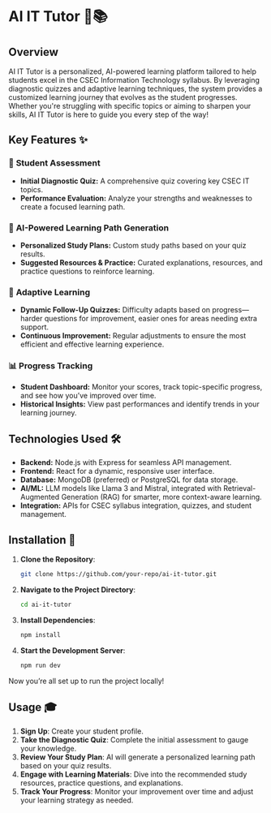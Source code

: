 # AI IT Tutor 🤖📚

## Overview
AI IT Tutor is a personalized, AI-powered learning platform tailored to help students excel in the CSEC Information Technology syllabus. By leveraging diagnostic quizzes and adaptive learning techniques, the system provides a customized learning journey that evolves as the student progresses. Whether you're struggling with specific topics or aiming to sharpen your skills, AI IT Tutor is here to guide you every step of the way!

## Key Features ✨

### 📝 **Student Assessment**
- **Initial Diagnostic Quiz:** A comprehensive quiz covering key CSEC IT topics.
- **Performance Evaluation:** Analyze your strengths and weaknesses to create a focused learning path.

### 🤖 **AI-Powered Learning Path Generation**
- **Personalized Study Plans:** Custom study paths based on your quiz results.
- **Suggested Resources & Practice:** Curated explanations, resources, and practice questions to reinforce learning.

### 🔄 **Adaptive Learning**
- **Dynamic Follow-Up Quizzes:** Difficulty adapts based on progress—harder questions for improvement, easier ones for areas needing extra support.
- **Continuous Improvement:** Regular adjustments to ensure the most efficient and effective learning experience.

### 📊 **Progress Tracking**
- **Student Dashboard:** Monitor your scores, track topic-specific progress, and see how you’ve improved over time.
- **Historical Insights:** View past performances and identify trends in your learning journey.

## Technologies Used 🛠️
- **Backend:** Node.js with Express for seamless API management.
- **Frontend:** React for a dynamic, responsive user interface.
- **Database:** MongoDB (preferred) or PostgreSQL for data storage.
- **AI/ML:** LLM models like Llama 3 and Mistral, integrated with Retrieval-Augmented Generation (RAG) for smarter, more context-aware learning.
- **Integration:** APIs for CSEC syllabus integration, quizzes, and student management.

## Installation 🚀

1. **Clone the Repository**:
   ```bash
   git clone https://github.com/your-repo/ai-it-tutor.git
   ```

2. **Navigate to the Project Directory**:
   ```bash
   cd ai-it-tutor
   ```

3. **Install Dependencies**:
   ```bash
   npm install
   ```

4. **Start the Development Server**:
   ```bash
   npm run dev
   ```

Now you’re all set up to run the project locally!

## Usage 🎓

1. **Sign Up**: Create your student profile.
2. **Take the Diagnostic Quiz**: Complete the initial assessment to gauge your knowledge.
3. **Review Your Study Plan**: AI will generate a personalized learning path based on your quiz results.
4. **Engage with Learning Materials**: Dive into the recommended study resources, practice questions, and explanations.
5. **Track Your Progress**: Monitor your improvement over time and adjust your learning strategy as needed.
